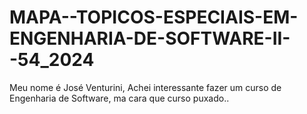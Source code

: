 # MAPA--TOPICOS-ESPECIAIS-EM-ENGENHARIA-DE-SOFTWARE-II--54_2024
Meu nome é José Venturini, Achei interessante fazer um curso de Engenharia de Software, ma cara que curso puxado..
